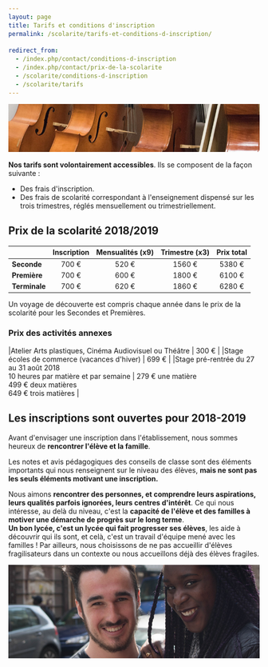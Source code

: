```yaml
---
layout: page
title: Tarifs et conditions d'inscription
permalink: /scolarite/tarifs-et-conditions-d-inscription/

redirect_from:
  - /index.php/contact/conditions-d-inscription
  - /index.php/contact/prix-de-la-scolarite
  - /scolarite/conditions-d-inscription
  - /scolarite/tarifs
---
```


![Prix de la scolarité - Ecole Saint-John Perse](/images/musique.jpg)

**Nos tarifs sont volontairement accessibles**. Ils se composent de la façon suivante :

* Des frais d'inscription.
* Des frais de scolarité correspondant à l'enseignement dispensé sur les trois trimestres, réglés mensuellement ou trimestriellement.

## Prix de la scolarité 2018/2019

  | Inscription | Mensualités (x9) | Trimestre (x3) | Prix total
------------- |:-----------------:|:--------------------:|:------------------:|:--------------:
**Seconde**   |       700 €       |        520 €        |        1560 €       |     5380 €    
**Première**  |       700 €       |        600 €        |        1800 €       |     6100 €    
**Terminale** |       700 €       |        620 €        |        1860 €       |     6280 €    

Un voyage de découverte est compris chaque année dans le prix de la scolarité pour les Secondes et Premières.

### Prix des activités annexes

|Atelier Arts plastiques, Cinéma Audiovisuel ou Théâtre | 300 € |
|Stage écoles de commerce (vacances d'hiver) | 699 € |
|Stage pré-rentrée du 27 au 31 août 2018<br>10 heures par matière et par semaine | 279 € une matière<br>499 € deux matières<br>649 € trois matières |


## Les inscriptions sont ouvertes pour 2018-2019

Avant d'envisager une inscription dans l'établissement, nous sommes heureux de **rencontrer l'élève et la famille**.

Les notes et avis pédagogiques des conseils de classe sont des éléments importants qui nous renseignent sur le niveau des élèves, **mais ne sont pas les seuls éléments motivant une inscription.**

Nous aimons **rencontrer des personnes, et comprendre leurs aspirations, leurs qualités parfois ignorées, leurs centres d'intérêt**. Ce qui nous intéresse, au delà du niveau, c'est la **capacité de l'élève et des familles à motiver une démarche de progrès sur le long terme**.   
**Un bon lycée, c'est un lycée qui fait progresser ses élèves**, les aide à découvrir qui ils sont, et celà, c'est un travail d'équipe mené avec les familles ! Par ailleurs, nous choisissons de ne pas accueillir d'élèves fragilisateurs dans un contexte ou nous accueillons déjà des élèves fragiles.

![Conditions d'inscription - Ecole Saint-John Perse](/images/deux-etudiants.jpg)
